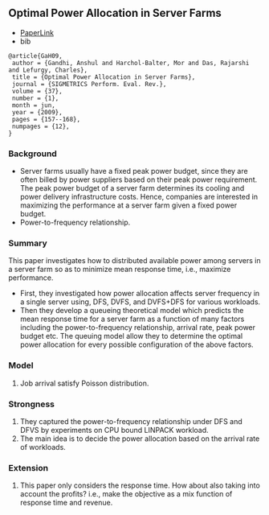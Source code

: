 Optimal Power Allocation in Server Farms
---

- [PaperLink](http://www3.cs.stonybrook.edu/~anshul/sigmetrics_2009_tech.pdf)
- bib
```
@article{GaH09,
 author = {Gandhi, Anshul and Harchol-Balter, Mor and Das, Rajarshi and Lefurgy, Charles},
 title = {Optimal Power Allocation in Server Farms},
 journal = {SIGMETRICS Perform. Eval. Rev.},
 volume = {37},
 number = {1},
 month = jun,
 year = {2009},
 pages = {157--168},
 numpages = {12},
} 
```

### Background
- Server farms usually have a fixed peak power budget, since they are often billed by power suppliers based on their peak power requirement. The peak power budget of a server farm determines its cooling and power delivery infrastructure costs. Hence, companies are interested in maximizing the performance at a server farm given a fixed power budget.
- Power-to-frequency relationship.

### Summary
This paper investigates how to distributed available power among servers in a server farm so as to minimize mean response time, i.e., maximize performance.
- First, they investigated how power allocation affects server frequency in a single server using, DFS, DVFS, and DVFS+DFS for various workloads.
- Then they develop a queueing theoretical model which predicts the mean response time for a server farm as a function of many factors including the power-to-frequency relationship, arrival rate, peak power budget etc. The queuing model allow they to determine the optimal power allocation for every possible configuration of the above factors. 

### Model
1. Job arrival satisfy Poisson distribution.

### Strongness
1. They captured the power-to-frequency relationship under DFS and DFVS by experiments on CPU bound LINPACK workload.
2. The main idea is to decide the power allocation based on the arrival rate of workloads.

### Extension
1. This paper only considers the response time. How about also taking into account the profits? i.e., make the objective as a mix function of response time and revenue.
